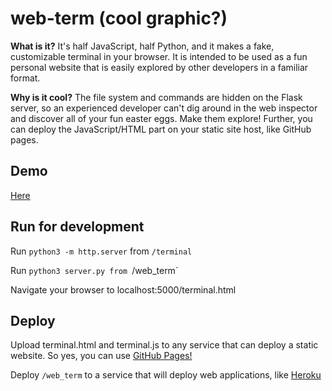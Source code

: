 # web-term (cool graphic?)

**What is it?**
It's half JavaScript, half Python, and it makes a fake, customizable terminal in your browser. It is intended to be used as a fun personal website that is easily explored by other developers in a familiar format.

**Why is it cool?**
The file system and commands are hidden on the Flask server, so an experienced developer can't dig around in the web inspector and discover all of your fun easter eggs. Make them explore! Further, you can deploy the JavaScript/HTML part on your static site host, like GitHub pages.

## Demo

[Here](http://steven.codes/terminal_demo)

## Run for development

Run `python3 -m http.server` from `/terminal`

Run `python3 server.py from `/web_term`

Navigate your browser to localhost:5000/terminal.html

## Deploy

Upload terminal.html and terminal.js to any service that can deploy a static website. So yes, you can use [GitHub Pages!](https://pages.github.com/)

Deploy `/web_term` to a service that will deploy web applications, like [Heroku](https://community.nitrous.io/tutorials/deploying-a-flask-application-to-heroku)
